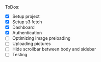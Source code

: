 ToDos:

- [x] Setup project
- [x] Setup s3 fetch
- [x] Dashboard
- [x] Authentication
- [ ] Optimizing image preloading
- [ ] Uploading pictures
- [ ] Hide scrollbar between body and sidebar
- [ ] Testing
